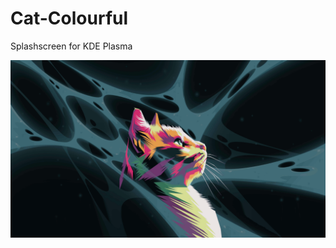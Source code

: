 # Cat-Colourful
Splashscreen for KDE Plasma

  ![alt text](https://github.com/smokey5787/Cat-Colourful/blob/main/Cat-Colourful/contents/previews/splash.png "preview")
